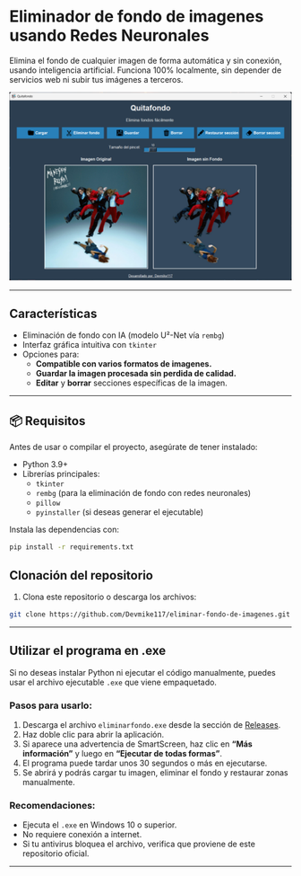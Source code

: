 
# Eliminador de fondo de imagenes usando Redes Neuronales

Elimina el fondo de cualquier imagen de forma automática y sin conexión, usando inteligencia artificial. Funciona 100% localmente, sin depender de servicios web ni subir tus imágenes a terceros.
<p align="center">
      <img src="https://raw.githubusercontent.com/Devmike117/eliminar-fondo-de-imagenes/refs/heads/main/preview/preview.png" />
    </p>

---
## Características

- Eliminación de fondo con IA (modelo U²-Net vía `rembg`)
- Interfaz gráfica intuitiva con `tkinter`
- Opciones para:
  - **Compatible con varios formatos de imagenes.**
  - **Guardar la imagen procesada sin perdida de calidad.**
  - **Editar** y **borrar** secciones específicas de la imagen.

---

## 📦 Requisitos

Antes de usar o compilar el proyecto, asegúrate de tener instalado:

- Python 3.9+
- Librerías principales:
  - `tkinter`
  - `rembg` (para la eliminación de fondo con redes neuronales)
  - `pillow`
  - `pyinstaller` (si deseas generar el ejecutable)


Instala las dependencias con:

```bash
pip install -r requirements.txt

```


## Clonación del repositorio

1. Clona este repositorio o descarga los archivos:
```bash
git clone https://github.com/Devmike117/eliminar-fondo-de-imagenes.git
```

---

## Utilizar el programa en .exe

Si no deseas instalar Python ni ejecutar el código manualmente, puedes usar el archivo ejecutable `.exe` que viene empaquetado.

### Pasos para usarlo:
1. Descarga el archivo `eliminarfondo.exe` desde la sección de [Releases](https://github.com/Devmike117/eliminar-fondo-de-imagenes/releases).
2. Haz doble clic para abrir la aplicación.
3. Si aparece una advertencia de SmartScreen, haz clic en **“Más información”** y luego en **“Ejecutar de todas formas”**.
4. El programa puede tardar unos 30 segundos o más en ejecutarse.
5. Se abrirá y podrás cargar tu imagen, eliminar el fondo y restaurar zonas manualmente.

### Recomendaciones:
- Ejecuta el `.exe` en Windows 10 o superior.
- No requiere conexión a internet.
- Si tu antivirus bloquea el archivo, verifica que proviene de este repositorio oficial.

---
